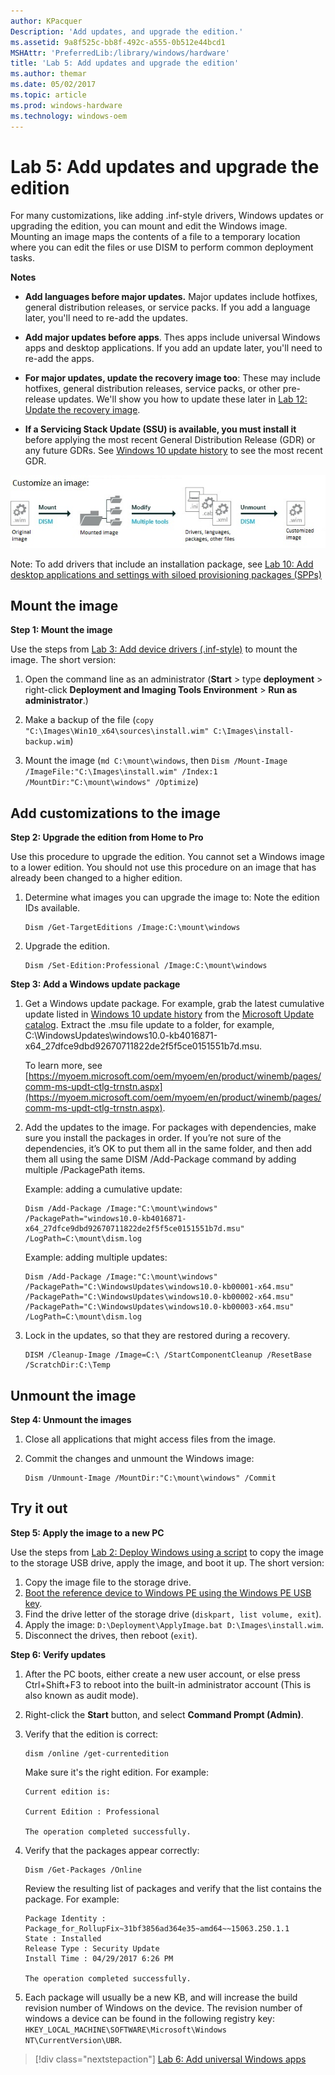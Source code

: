 ```yaml
---
author: KPacquer
Description: 'Add updates, and upgrade the edition.'
ms.assetid: 9a8f525c-bb8f-492c-a555-0b512e44bcd1
MSHAttr: 'PreferredLib:/library/windows/hardware'
title: 'Lab 5: Add updates and upgrade the edition'
ms.author: themar
ms.date: 05/02/2017
ms.topic: article
ms.prod: windows-hardware
ms.technology: windows-oem
---
```


# Lab 5: Add updates and upgrade the edition

For many customizations, like adding .inf-style drivers, Windows updates or upgrading the edition, you can mount and edit the Windows image. Mounting an image maps the contents of a file to a temporary location where you can edit the files or use DISM to perform common deployment tasks.

**Notes** 

-  **Add languages before major updates.** Major updates include hotfixes, general distribution releases, or service packs. If you add a language later, you'll need to re-add the updates.

-  **Add major updates before apps**. Thes apps include universal Windows apps and desktop applications. If you add an update later, you'll need to re-add the apps.

-  **For major updates, update the recovery image too**: These may include hotfixes, general distribution releases, service packs, or other pre-release updates. We'll show you how to update these later in [Lab 12: Update the recovery image](update-the-recovery-image.md).

-  **If a Servicing Stack Update (SSU) is available, you must install it** before applying the most recent General Distribution Release (GDR) or any future GDRs. See [Windows 10 update history](https://support.microsoft.com/en-us/help/4018124/windows-10-update-history) to see the most recent GDR.

![image: copying image files and deployment scripts](images/dep-win8-sxs-createmodelspecificfiles.jpg)

Note: To add drivers that include an installation package, see [Lab 10: Add desktop applications and settings with siloed provisioning packages (SPPs)](add-desktop-apps-with-spps-sxs.md)

## <span id="Mount_the_image"></span>Mount the image

**Step 1: Mount the image**

Use the steps from [Lab 3: Add device drivers (.inf-style)](add-device-drivers.md) to mount the image. The short version:

1.  Open the command line as an administrator (**Start** > type **deployment** > right-click **Deployment and Imaging Tools Environment** > **Run as administrator**.)

2.  Make a backup of the file (`copy "C:\Images\Win10_x64\sources\install.wim" C:\Images\install-backup.wim`)

3.  Mount the image (`md C:\mount\windows`, then `Dism /Mount-Image /ImageFile:"C:\Images\install.wim" /Index:1 /MountDir:"C:\mount\windows" /Optimize`)

## <span id="Add_customizations_to_the_image"></span>Add customizations to the image
	
**Step 2: Upgrade the edition from Home to Pro**

Use this procedure to upgrade the edition. You cannot set a Windows image to a lower edition. You should not use this procedure on an image that has already been changed to a higher edition.

1.  Determine what images you can upgrade the image to: Note the edition IDs available.

    ```
    Dism /Get-TargetEditions /Image:C:\mount\windows
    ```

2.  Upgrade the edition.

    ```
    Dism /Set-Edition:Professional /Image:C:\mount\windows
    ```
	
**Step 3: Add a Windows update package**

1.  Get a Windows update package. For example, grab the latest cumulative update listed in [Windows 10 update history](https://support.microsoft.com/en-us/help/12387/windows-10-update-history) from the [Microsoft Update catalog](http://www.catalog.update.microsoft.com). Extract the .msu file update to a folder, for example, C:\\WindowsUpdates\\windows10.0-kb4016871-x64_27dfce9dbd92670711822de2f5f5ce0151551b7d.msu.

    To learn more, see [https://myoem.microsoft.com/oem/myoem/en/product/winemb/pages/comm-ms-updt-ctlg-trnstn.aspx](https://myoem.microsoft.com/oem/myoem/en/product/winemb/pages/comm-ms-updt-ctlg-trnstn.aspx).    

2.  Add the updates to the image. For packages with dependencies, make sure you install the packages in order. If you’re not sure of the dependencies, it’s OK to put them all in the same folder, and then add them all using the same DISM /Add-Package command by adding multiple /PackagePath items.

    Example: adding a cumulative update:

    ```
    Dism /Add-Package /Image:"C:\mount\windows" /PackagePath="windows10.0-kb4016871-x64_27dfce9dbd92670711822de2f5f5ce0151551b7d.msu"  /LogPath=C:\mount\dism.log
    ```

    Example: adding multiple updates:

    ```
    Dism /Add-Package /Image:"C:\mount\windows" /PackagePath="C:\WindowsUpdates\windows10.0-kb00001-x64.msu" /PackagePath="C:\WindowsUpdates\windows10.0-kb00002-x64.msu" /PackagePath="C:\WindowsUpdates\windows10.0-kb00003-x64.msu" /LogPath=C:\mount\dism.log
    ```

3.  Lock in the updates, so that they are restored during a recovery. 

    ```
    DISM /Cleanup-Image /Image=C:\ /StartComponentCleanup /ResetBase /ScratchDir:C:\Temp
    ```

## <span id="Unmount_the_image"></span>Unmount the image
	
**Step 4: Unmount the images**

1.  Close all applications that might access files from the image.

2.  Commit the changes and unmount the Windows image:

    ```
    Dism /Unmount-Image /MountDir:"C:\mount\windows" /Commit
    ```

## <span id="Try_it_out"></span>Try it out

**Step 5: Apply the image to a new PC**

Use the steps from [Lab 2: Deploy Windows using a script](deploy-windows-with-a-script-sxs.md) to copy the image to the storage USB drive, apply the image, and boot it up. The short version:

1.  Copy the image file to the storage drive.
2.  [Boot the reference device to Windows PE using the Windows PE USB key](install-windows-pe-sxs.md).
3.  Find the drive letter of the storage drive (`diskpart, list volume, exit`).
4.  Apply the image: `D:\Deployment\ApplyImage.bat D:\Images\install.wim`.
5.  Disconnect the drives, then reboot (`exit`).

**Step 6: Verify updates**
1.  After the PC boots, either create a new user account, or else press Ctrl+Shift+F3 to reboot into the built-in administrator account (This is also known as audit mode).

2.  Right-click the **Start** button, and select **Command Prompt (Admin)**.

3.  Verify that the edition is correct:

    ```
    dism /online /get-currentedition
    ```

    Make sure it's the right edition. For example:

    ```
    Current edition is:

    Current Edition : Professional

    The operation completed successfully.
    ```

4.  Verify that the packages appear correctly:

    ```
    Dism /Get-Packages /Online
    ```

    Review the resulting list of packages and verify that the list contains the package. For example:

    ```
    Package Identity : Package_for_RollupFix~31bf3856ad364e35~amd64~~15063.250.1.1
    State : Installed
    Release Type : Security Update
    Install Time : 04/29/2017 6:26 PM

    The operation completed successfully.
    ```

5.   Each package will usually be a new KB, and will increase the build revision number of Windows on the device. The revision number of windows a device can be found in the following registry key: `HKEY_LOCAL_MACHINE\SOFTWARE\Microsoft\Windows NT\CurrentVersion\UBR`.

> [!div class="nextstepaction"]
> [Lab 6: Add universal Windows apps](add-universal-apps-sxs.md)
